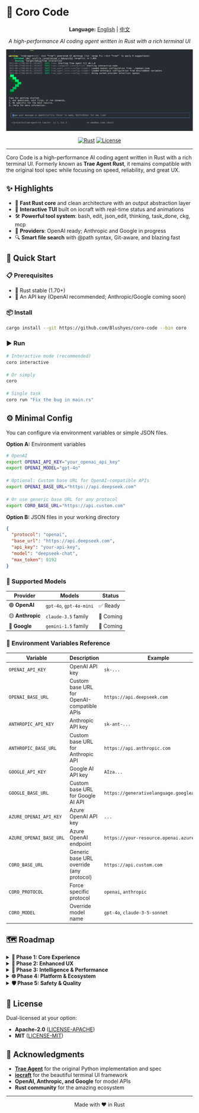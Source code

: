 # 🚀 Coro Code

<div align="center">

**Language:** [English](README.md) | [中文](README_zh.md)

_A high-performance AI coding agent written in Rust with a rich terminal UI_

![demo](./images/demo.gif)

[![Rust](https://img.shields.io/badge/rust-1.70+-orange.svg)](https://www.rust-lang.org)
[![License](https://img.shields.io/badge/license-MIT%2FApache--2.0-blue.svg)](LICENSE-MIT)

</div>

---

Coro Code is a high-performance AI coding agent written in Rust with a rich terminal UI. Formerly known as **Trae Agent Rust**, it remains compatible with the original tool spec while focusing on speed, reliability, and great UX.

## ✨ Highlights

- 🦀 **Fast Rust core** and clean architecture with an output abstraction layer
- 🎨 **Interactive TUI** built on iocraft with real-time status and animations
- 🛠️ **Powerful tool system**: bash, edit, json_edit, thinking, task_done, ckg, mcp
- 🤖 **Providers**: OpenAI ready; Anthropic and Google in progress
- 🔍 **Smart file search** with @path syntax, Git-aware, and blazing fast

## 🚀 Quick Start

### 📋 Prerequisites

- 🦀 Rust stable (1.70+)
- 🔑 An API key (OpenAI recommended; Anthropic/Google coming soon)

### 📦 Install

```bash
cargo install --git https://github.com/Blushyes/coro-code --bin coro
```

### ▶️ Run

```bash
# Interactive mode (recommended)
coro interactive

# Or simply
coro

# Single task
coro run "Fix the bug in main.rs"
```

## ⚙️ Minimal Config

You can configure via environment variables or simple JSON files.

**Option A:** Environment variables

```bash
# OpenAI
export OPENAI_API_KEY="your_openai_api_key"
export OPENAI_MODEL="gpt-4o"

# Optional: Custom base URL for OpenAI-compatible APIs
export OPENAI_BASE_URL="https://api.deepseek.com"

# Or use generic base URL for any protocol
export CORO_BASE_URL="https://api.custom.com"
```

**Option B:** JSON files in your working directory

```json
{
  "protocol": "openai",
  "base_url": "https://api.deepseek.com",
  "api_key": "your-api-key",
  "model": "deepseek-chat",
  "max_token": 8192
}
```

### 🤖 Supported Models

| Provider         | Models                  | Status    |
| ---------------- | ----------------------- | --------- |
| 🟢 **OpenAI**    | `gpt-4o`, `gpt-4o-mini` | ✅ Ready  |
| 🟡 **Anthropic** | `claude-3.5` family     | 🚧 Coming |
| 🔵 **Google**    | `gemini-1.5` family     | 🚧 Coming |

### 🔧 Environment Variables Reference

| Variable                | Description                                | Example                                     |
| ----------------------- | ------------------------------------------ | ------------------------------------------- |
| `OPENAI_API_KEY`        | OpenAI API key                             | `sk-...`                                    |
| `OPENAI_BASE_URL`       | Custom base URL for OpenAI-compatible APIs | `https://api.deepseek.com`                  |
| `ANTHROPIC_API_KEY`     | Anthropic API key                          | `sk-ant-...`                                |
| `ANTHROPIC_BASE_URL`    | Custom base URL for Anthropic API          | `https://api.anthropic.com`                 |
| `GOOGLE_API_KEY`        | Google AI API key                          | `AIza...`                                   |
| `GOOGLE_BASE_URL`       | Custom base URL for Google AI API          | `https://generativelanguage.googleapis.com` |
| `AZURE_OPENAI_API_KEY`  | Azure OpenAI API key                       | `...`                                       |
| `AZURE_OPENAI_BASE_URL` | Azure OpenAI endpoint                      | `https://your-resource.openai.azure.com`    |
| `CORO_BASE_URL`         | Generic base URL override (any protocol)   | `https://api.custom.com`                    |
| `CORO_PROTOCOL`         | Force specific protocol                    | `openai`, `anthropic`                       |
| `CORO_MODEL`            | Override model name                        | `gpt-4o`, `claude-3-5-sonnet`               |

## 🗺️ Roadmap

<details>
<summary><strong>🚀 Phase 1: Core Experience</strong></summary>

| Priority | Feature                                  | Description                                                                                  |
| -------- | ---------------------------------------- | -------------------------------------------------------------------------------------------- |
| 🔥 High  | **First-run config onboarding**          | Guided wizard (detect/create openai.json or env vars), API key validation, sensible defaults |
| 🔥 High  | **Refactor and optimize config loading** | Unified precedence (CLI args > env > JSON), clearer errors/diagnostics, optional hot-reload  |
| 🔥 High  | **Tool Call permission system**          | Allowlist by tool/command/dir, interactive confirmations, sensitive-operation guardrails     |

</details>

<details>
<summary><strong>🎨 Phase 2: Enhanced UX</strong></summary>

| Priority  | Feature                      | Description                                                                  |
| --------- | ---------------------------- | ---------------------------------------------------------------------------- |
| 🟡 Medium | **CORO.md custom prompts**   | Project/dir-level overrides, scenario templates (bugfix/refactor/docs/tests) |
| 🟡 Medium | **UI layout unification**    | Consistent Header/Status/Input, keyboard/interaction coherence               |
| 🟡 Medium | **Trajectory replay/export** | Visualization, one-click replay, export to JSON/Markdown                     |
| 🎨 Low    | **Need a cli LOGO**          | Like gemini-cli's style                                                      |

</details>

<details>
<summary><strong>🤖 Phase 3: Intelligence & Performance</strong></summary>

| Priority  | Feature                              | Description                                                        |
| --------- | ------------------------------------ | ------------------------------------------------------------------ |
| 🟡 Medium | **Multi-model and auto-routing**     | Pick model per task type, graceful fallback and retry strategies   |
| 🟡 Medium | **Context optimization and caching** | File summary cache, dedup repeated refs, token budget control      |
| 🔵 Low    | **MCP ecosystem**                    | Presets/templates for common providers, easy on/off external tools |

</details>

<details>
<summary><strong>🌐 Phase 4: Platform & Ecosystem</strong></summary>

| Priority | Feature                   | Description                                                                         |
| -------- | ------------------------- | ----------------------------------------------------------------------------------- |
| 🔵 Low   | **Core as WASM**          | Run in browser/plug-in contexts with isomorphic tool interfaces and minimal runtime |
| 🔵 Low   | **Cross-platform polish** | macOS/Linux/Windows/WSL nuances and stability                                       |
| 🔵 Low   | **Pluggable tool system** | Spec for third-party tools, versioning and dependency declaration                   |

</details>

<details>
<summary><strong>🛡️ Phase 5: Safety & Quality</strong></summary>

| Priority  | Feature                      | Description                                                              |
| --------- | ---------------------------- | ------------------------------------------------------------------------ |
| 🟡 Medium | **Safety and rate limiting** | Sandbox mode (restricted bash/network toggle), concurrency and rate caps |
| 🔵 Low    | **Testing and benchmarking** | E2e samples, performance baselines and comparison reports                |

</details>

## 📄 License

Dual-licensed at your option:

- **Apache-2.0** ([LICENSE-APACHE](LICENSE-APACHE))
- **MIT** ([LICENSE-MIT](LICENSE-MIT))

## 🙏 Acknowledgments

- **[Trae Agent](https://github.com/bytedance/trae-agent)** for the original Python implementation and spec
- **[iocraft](https://github.com/ccbrown/iocraft)** for the beautiful terminal UI framework
- **OpenAI, Anthropic, and Google** for model APIs
- **Rust community** for the amazing ecosystem

---

<div align="center">

Made with ❤️ in Rust

</div>
